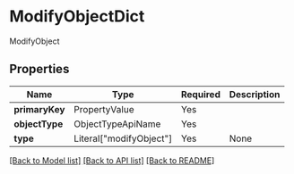 # ModifyObjectDict

ModifyObject

## Properties
| Name | Type | Required | Description |
| ------------ | ------------- | ------------- | ------------- |
**primaryKey** | PropertyValue | Yes |  |
**objectType** | ObjectTypeApiName | Yes |  |
**type** | Literal["modifyObject"] | Yes | None |


[[Back to Model list]](../../../README.md#models-v2-link) [[Back to API list]](../../README.md#documentation-for-api-endpoints) [[Back to README]](../../README.md)
